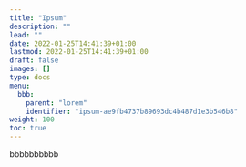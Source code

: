 ```yaml
---
title: "Ipsum"
description: ""
lead: ""
date: 2022-01-25T14:41:39+01:00
lastmod: 2022-01-25T14:41:39+01:00
draft: false
images: []
type: docs
menu:
  bbb:
    parent: "lorem"
    identifier: "ipsum-ae9fb4737b89693dc4b487d1e3b546b8"
weight: 100
toc: true
---
```


bbbbbbbbbb